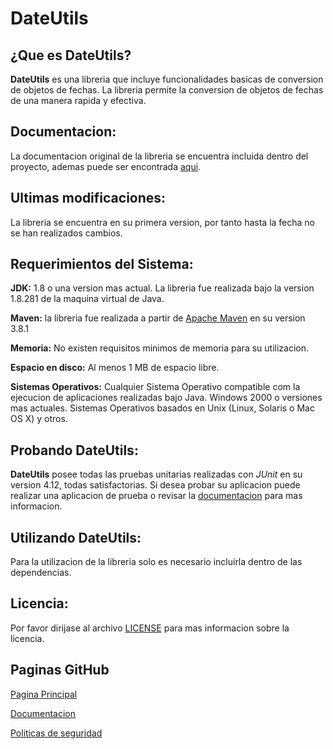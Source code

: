 # DateUtils

## ¿Que es DateUtils?
									
**DateUtils** es una libreria que incluye funcionalidades basicas de conversion de objetos de fechas.
La libreria permite la conversion de objetos de fechas de una manera rapida y efectiva.
		 
## Documentacion:
									
La documentacion original de la libreria se encuentra incluida dentro del proyecto, ademas puede ser 
encontrada [aqui](docs/DOCUMENTACION.md).
		
## Ultimas modificaciones:
									
La libreria se encuentra en su primera version, por tanto hasta la fecha no se han realizados cambios.
		
## Requerimientos del Sistema:

**JDK:**
1.8 o una version mas actual.
La libreria fue realizada bajo la version 1.8.281 de la maquina virtual de Java.

**Maven:**
la libreria fue realizada a partir de [Apache Maven](https://maven.apache.org/) en su version 3.8.1	

**Memoria:**
No existen requisitos minimos de memoria para su utilizacion.

**Espacio en disco:**
Al menos 1 MB de espacio libre.

**Sistemas Operativos:**
Cualquier Sistema Operativo compatible com la ejecucion de aplicaciones realizadas bajo Java.
Windows 2000 o versiones mas actuales.
Sistemas Operativos basados en Unix (Linux, Solaris o Mac OS X) y otros.
		
## Probando DateUtils:
		
**DateUtils** posee todas las pruebas unitarias realizadas con *JUnit* en su version 4.12, todas satisfactorias.
Si desea probar su aplicacion puede realizar una aplicacion de prueba o revisar la [documentacion](docs/DOCUMENTACION.md) 
para mas informacion. 
<!--Si desea realizar pruebas para verificar el funcionamiento de la libreria puede utilizar la aplicacion 
**DateUtils Demo**, para mas indormacion dirijase a [Readme DateUtils Demo](demo/DEMO.md),
aplicacion realizada para visualizar el funcionamiento de la libreria, tambien puede utilizar la libreria en un proyecto
de prueba propio o puede revisar la [documentacion](docs/DOCUMENTACION.md).-->
		
## Utilizando DateUtils:
		
Para la utilizacion de la libreria solo es necesario incluirla dentro de las dependencias.
		
## Licencia:

Por favor dirijase al archivo [LICENSE](LICENSE) para mas informacion sobre la licencia.

## Paginas GitHub

[Pagina Principal](README.md)

[Documentacion](docs/DOCUMENTACION.md)

[Politicas de seguridad](SECURITY.md)
